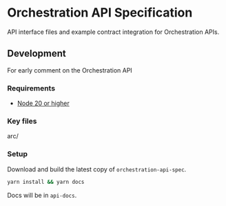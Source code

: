 # Orchestration API Specification

API interface files and example contract integration for Orchestration APIs.

## Development

For early comment on the Orchestration API

### Requirements

- [Node 20 or higher](https://docs.agoric.com/guides/getting-started/)

### Key files

arc/

### Setup

Download and build the latest copy of `orchestration-api-spec`.

   ```sh
   yarn install && yarn docs

   ```

Docs will be in `api-docs`. 
